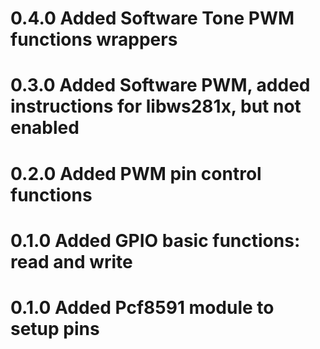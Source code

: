 # 0.4.0 Added Software Tone PWM functions wrappers
# 0.3.0 Added Software PWM, added instructions for libws281x, but not enabled
# 0.2.0 Added PWM pin control functions
# 0.1.0 Added GPIO basic functions: read and write
# 0.1.0 Added Pcf8591 module to setup pins
